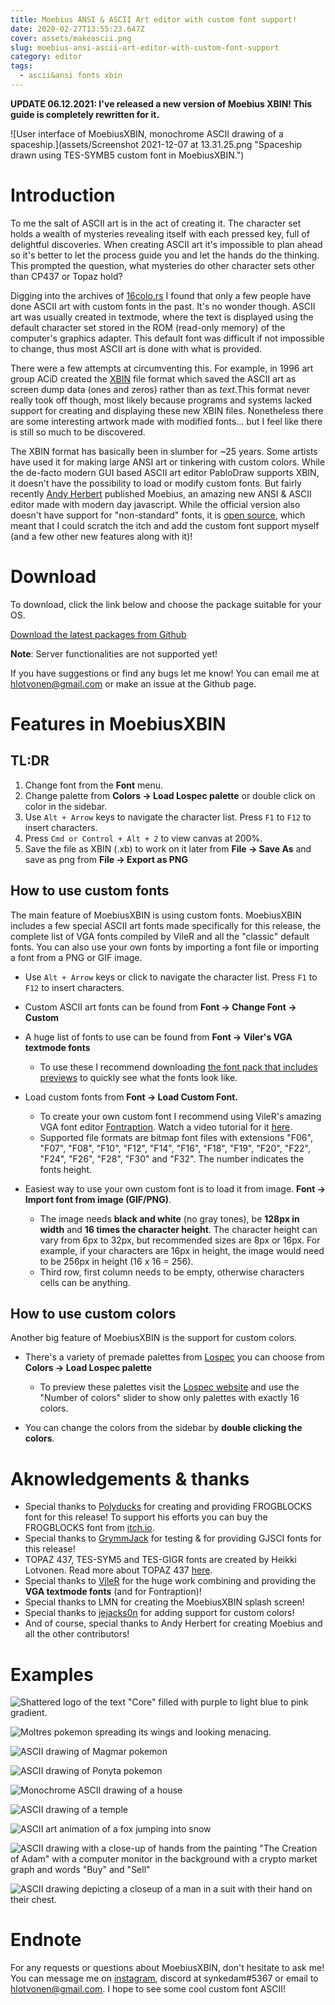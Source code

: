```yaml
---
title: Moebius ANSI & ASCII Art editor with custom font support!
date: 2020-02-27T13:55:23.647Z
cover: assets/makeascii.png
slug: moebius-ansi-ascii-art-editor-with-custom-font-support
category: editor
tags:
  - ascii&ansi fonts xbin
---
```

**UPDATE 06.12.2021: I've released a new version of Moebius XBIN! This guide is completely rewritten for it.**

![User interface of MoebiusXBIN, monochrome ASCII drawing of a spaceship.](assets/Screenshot 2021-12-07 at 13.31.25.png "Spaceship drawn using TES-SYMB5 custom font in MoebiusXBIN.")

# Introduction

To me the salt of ASCII art is in the act of creating it. The character set holds a wealth of mysteries revealing itself with each pressed key, full of delightful discoveries. When creating ASCII art it's impossible to plan ahead so it's better to let the process guide you and let the hands do the thinking. This prompted the question, what mysteries do other character sets other than CP437 or Topaz hold?

Digging into the archives of [16colo.rs](https://16colo.rs/tags/content/custom%20font) I found that only a few people have done ASCII art with custom fonts in the past. It's no wonder though. ASCII art was usually created in textmode, where the text is displayed using the default character set stored in the ROM (read-only memory) of the computer's graphics adapter. This default font was difficult if not impossible to change, thus most ASCII art is done with what is provided. 

There were a few attempts at circumventing this. For example, in 1996 art group ACiD created the [XBIN](http://www.acid.org/images/0896/XBIN.TXT) file format which saved the ASCII art as screen dump data (ones and zeros) rather than as *text*.This format never really took off though, most likely because programs and systems lacked support for creating and displaying these new XBIN files. Nonetheless there are some interesting artwork made with modified fonts... but I feel like there is still so much to be discovered. 

The XBIN format has basically been in slumber for ~25 years. Some artists have used it for making large ANSI art or tinkering with custom colors. While the de-facto modern GUI based ASCII art editor PabloDraw supports XBIN, it doesn't have the possibility to load or modify custom fonts. But fairly recently [Andy Herbert](https://github.com/andyherbert) published Moebius, an amazing new ANSI & ASCII editor made with modern day javascript. While the official version also doesn't have support for "non-standard" fonts, it is [open source](https://github.com/blocktronics/moebius), which meant that I could scratch the itch and add the custom font support myself (and a few other new features along with it)!

# Download

To download, click the link below and choose the package suitable for your OS. 

[Download the latest packages from Github](https://github.com/hlotvonen/moebius/releases/)

**Note**: Server functionalities are not supported yet!

If you have suggestions or find any bugs let me know! You can email me at hlotvonen@gmail.com or make an issue at the Github page.

# Features in MoebiusXBIN

## TL:DR

1. Change font from the **Font** menu.
2. Change palette from **Colors -> Load Lospec palette** or double click on color in the sidebar.
3. Use `Alt + Arrow` keys to navigate the character list. Press `F1` to `F12` to insert characters.
4. Press `Cmd or Control + Alt + 2` to view canvas at 200%.
5. Save the file as XBIN (.xb) to work on it later from **File -> Save As** and save as png from **File -> Export as PNG**

## How to use custom fonts

The main feature of MoebiusXBIN is using custom fonts. MoebiusXBIN includes a few special ASCII art fonts made specifically for this release, the complete list of VGA fonts compiled by VileR and all the "classic" default fonts. You can also use your own fonts by importing a font file or importing a font from a PNG or GIF image. 

* Use `Alt + Arrow` keys or click to navigate the character list. Press `F1` to `F12` to insert characters.
* Custom ASCII art fonts can be found from **Font -> Change Font -> Custom**
* A huge list of fonts to use can be found from **Font -> Viler's VGA textmode fonts**

  * To use these I recommend downloading [the font pack that includes previews](https://github.com/viler-int10h/vga-text-mode-fonts/releases/download/2020-11-25/VGAfonts-20-11-25-with-previews.zip) to quickly see what the fonts look like.
* Load custom fonts from **Font -> Load Custom Font.** 

  * To create your own custom font I recommend using VileR's amazing VGA font editor [Fontraption](https://int10h.org/blog/2019/05/fontraption-vga-text-mode-font-editor/). Watch a video tutorial for it [here](https://www.youtube.com/watch?v=aEGT7A5RVRU). 
  * Supported file formats are bitmap font files with extensions "F06", "F07", "F08", "F10", "F12", "F14", "F16", "F18", "F19", "F20", "F22", "F24", "F26", "F28", "F30" and "F32". The number indicates the fonts height.
* Easiest way to use your own custom font is to load it from image. **Font -> Import font from image (GIF/PNG)**.

  * The image needs **black and white** (no gray tones), be **128px in width** and **16 times the character height**. The character height can vary from 6px to 32px, but recommended sizes are 8px or 16px. For example, if your characters are 16px in height, the image would need to be 256px in height (16 x 16 = 256).
  * Third row, first column needs to be empty, otherwise characters cells can be anything.

## How to use custom colors

Another big feature of MoebiusXBIN is the support for custom colors.

* There's a variety of premade palettes from [Lospec](https://lospec.com/) you can choose from **Colors -> Load Lospec palette**

  * To preview these palettes visit the [Lospec website](https://lospec.com/palette-list) and use the "Number of colors" slider to show only palettes with exactly 16 colors.
* You can change the colors from the sidebar by **double clicking the colors**.

# **Aknowledgements & thanks**

* Special thanks to [Polyducks](http://polyducks.co.uk/) for creating and providing FROGBLOCKS font for this release! To support his efforts you can buy the FROGBLOCKS font from [itch.io](https://polyducks.itch.io/frogblock).
* Special thanks to [GrymmJack](https://www.youtube.com/channel/UCrp_r9aomBi4mryxSxLq24Q) for testing & for providing GJSCI fonts for this release!
* TOPAZ 437, TES-SYM5 and TES-GIGR fonts are created by Heikki Lotvonen. Read more about TOPAZ 437 [here](https://16colo.rs/pack/impure80/grx-topazcp437.xb).
* Special thanks to [VileR](https://int10h.org/) for the huge work combining and providing the **VGA textmode fonts** (and for Fontraption)!
* Special thanks to LMN for creating the MoebiusXBIN splash screen!
* Special thanks to [jejacks0n](https://github.com/blocktronics/moebius/pull/198) for adding support for custom colors!
* And of course, special thanks to Andy Herbert for creating Moebius and all the other contributors!

# Examples

![Shattered logo of the text "Core" filled with purple to light blue to pink gradient.](assets/RD-CORE1.XB.png "ANSI with modified font: The Core by Raider (Shade) https://16colo.rs/pack/shade5/RD-CORE1.XB")

![Moltres pokemon spreading its wings and looking menacing.](assets/moltres.png "Moltres drawn with 8x8px font CHUNKY by Batfeula (https://batfeula.itch.io/chunky) and custom colors")

![ASCII drawing of Magmar pokemon](assets/magmar.png "Magmar drawn with TES-SYMB5 font and custom colors")

![ASCII drawing of Ponyta pokemon](assets/ponyta3.png "Ponyta drawn with TES-SYMB5 font and custom colors")

![Monochrome ASCII drawing of a house](assets/HOUSE_positive.png "House drawn with TES-SYMB5 font")

![ASCII drawing of a temple](assets/TEMPLE.png "Temple at Lonar Lake drawn with TES-SYMB5 font")

![ASCII art animation of a fox jumping into snow](assets/fox_whitebg.gif "ASCII animation created by the students at KADK VisCom. Each frame is drawn by a different student using the TES-SYMB5 font")

![ASCII drawing with a close-up of hands from the painting "The Creation of Adam" with a computer monitor in the background with a crypto market graph and words "Buy" and "Sell"](assets/touchofgod_valkoinen_vaaka.png "Drawn using the TOPAZ437 font")

![ASCII drawing depicting a closeup of a man in a suit with their hand on their chest.](assets/pankkiiri_valkoinen_nelio.png "Drawn using the TOPAZ437 font")

# Endnote

For any requests or questions about MoebiusXBIN, don't hesitate to ask me! You can message me on [instagram](https://www.instagram.com/heikkiveikko/), discord at synkedam#5367 or email to hlotvonen@gmail.com. I hope to see some cool custom font ASCII!
